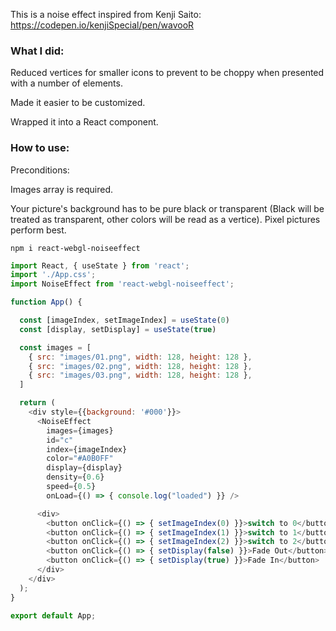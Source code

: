 This is a noise effect inspired from Kenji Saito: https://codepen.io/kenjiSpecial/pen/wavooR

### What I did:

Reduced vertices for smaller icons to prevent to be choppy when presented with a number of elements.

Made it easier to be customized.

Wrapped it into a React component.

### How to use:

Preconditions:

Images array is required.

Your picture's background has to be pure black or transparent (Black will be treated as transparent, other colors will be read as a vertice). Pixel pictures perform best.

```
npm i react-webgl-noiseeffect
```

```javascript
import React, { useState } from 'react';
import './App.css';
import NoiseEffect from 'react-webgl-noiseeffect';

function App() {

  const [imageIndex, setImageIndex] = useState(0)
  const [display, setDisplay] = useState(true)

  const images = [
    { src: "images/01.png", width: 128, height: 128 },
    { src: "images/02.png", width: 128, height: 128 },
    { src: "images/03.png", width: 128, height: 128 },
  ]

  return (
    <div style={{background: '#000'}}>
      <NoiseEffect
        images={images}
        id="c"
        index={imageIndex}
        color="#A0B0FF"
        display={display}
        density={0.6}
        speed={0.5}
        onLoad={() => { console.log("loaded") }} />

      <div>
        <button onClick={() => { setImageIndex(0) }}>switch to 0</button>
        <button onClick={() => { setImageIndex(1) }}>switch to 1</button>
        <button onClick={() => { setImageIndex(2) }}>switch to 2</button>
        <button onClick={() => { setDisplay(false) }}>Fade Out</button>
        <button onClick={() => { setDisplay(true) }}>Fade In</button>
      </div>
    </div>
  );
}

export default App;

```




